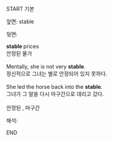 START
기본

앞면:
stable


뒷면:
<div><b>stable </b>prices </div><div>안정된 물가</div><div><br></div><div><div>Mentally, she is not very <b>stable</b>. </div><div>정신적으로 그녀는 별로 안정되어 있지 못하다.</div></div><div><br></div><div><div>She led the horse back into the <strong>stable</strong>. </div><div><div>그녀가 그 말을 다시 마구간으로 데리고 갔다.</div></div></div><div><br></div><div>안정된 , 마구간</div>


해석:

END